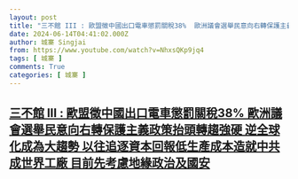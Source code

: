 ```yaml
---
layout: post
title: "三不館 III : 歐盟徵中國出口電車懲罰關稅38%  歐洲議會選舉民意向右轉保護主義政策抬頭轉趨強硬  逆全球化成為大趨勢 以往追逐資本回報低生產成本造就中共成世界工廠 目前先考慮地緣政治及國安"
date: 2024-06-14T04:41:02.000Z
author: 城寨 Singjai
from: https://www.youtube.com/watch?v=NhxsQKp9jq4
tags: [ 城寨 ]
comments: True
categories: [ 城寨 ]
---
```

<!--1718340062000-->
[三不館 III : 歐盟徵中國出口電車懲罰關稅38%  歐洲議會選舉民意向右轉保護主義政策抬頭轉趨強硬  逆全球化成為大趨勢 以往追逐資本回報低生產成本造就中共成世界工廠 目前先考慮地緣政治及國安](https://www.youtube.com/watch?v=NhxsQKp9jq4)
------

<div>

</div>
